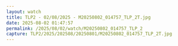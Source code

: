 ```yaml
---
layout: watch
title: TLP2 - 02/08/2025 - M20250802_014757_TLP_2T.jpg
date: 2025-08-02 01:47:57
permalink: /2025/08/02/watch/M20250802_014757_TLP_2
capture: TLP2/2025/202508/20250801/M20250802_014757_TLP_2T.jpg
---
```

